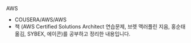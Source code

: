 AWS
- COUSERA/AWS/AWS 
- 책 (AWS Certified Solutions Architect 연습문제, 브렛 맥러플린 지음, 홍순태 옮김, SYBEX, 에이콘)를 공부하고 정리한 내용입니다.
